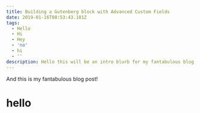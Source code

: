 ```yaml
---
title: Building a Gutenberg block with Advanced Custom Fields
date: 2019-01-16T08:53:43.181Z
tags:
  - Hello
  - Hi
  - Hey
  - 'no'
  - hi
  - ''
description: Hello this will be an intro blurb for my fantabulous blog post!
---
```

And this is my fantabulous blog post!

# hello
